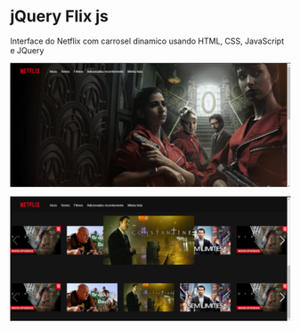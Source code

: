 # jQuery Flix js
Interface do Netflix com carrosel dinamico usando HTML, CSS, JavaScript e JQuery 

![](https://github.com/LeandroLeite93/jQuery_Flix_js/blob/master/Captura%20de%20Tela%20(13).png)

![](https://github.com/LeandroLeite93/jQuery_Flix_js/blob/master/Captura%20de%20Tela%20(14).png)
